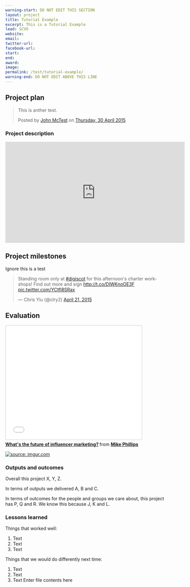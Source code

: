 ```yaml
---
warning-start: DO NOT EDIT THIS SECTION
layout: project
title: Tutorial Example
excerpt: This is a Tutorial Example
lead: SCVO
website: 
email: 
twitter-url: 
facebook-url: 
start: 
end: 
award: 
image:
permalink: /test/tutorial-example/
warning-end: DO NOT EDIT ABOVE THIS LINE
---
```


## Project plan

<div id="fb-root"></div><script>(function(d, s, id) {  var js, fjs = d.getElementsByTagName(s)[0];  if (d.getElementById(id)) return;  js = d.createElement(s); js.id = id;  js.src = "//connect.facebook.net/en_GB/sdk.js#xfbml=1&version=v2.3";  fjs.parentNode.insertBefore(js, fjs);}(document, 'script', 'facebook-jssdk'));</script><div class="fb-post" data-href="https://www.facebook.com/permalink.php?story_fbid=1405025589820147&amp;id=100009381588105" data-width="500"><div class="fb-xfbml-parse-ignore"><blockquote cite="https://www.facebook.com/permalink.php?story_fbid=1405025589820147&amp;id=100009381588105"><p>This is anther test.</p>Posted by <a href="https://www.facebook.com/profile.php?id=100009381588105">John McTest</a> on <a href="https://www.facebook.com/permalink.php?story_fbid=1405025589820147&amp;id=100009381588105">Thursday, 30 April 2015</a></blockquote></div></div>

### Project description

<iframe width="560" height="315" src="https://www.youtube.com/embed/jqvS6WxepNQ" frameborder="0" allowfullscreen></iframe>

## Project milestones

Ignore this is a test

<blockquote class="twitter-tweet" lang="en"><p lang="en" dir="ltr">Standing room only at <a href="https://twitter.com/hashtag/digiscot?src=hash">#digiscot</a> for this afternoon&#39;s charter workshops! Find out more and sign <a href="http://t.co/DIWKnoOE3F">http://t.co/DIWKnoOE3F</a> <a href="http://t.co/YCtfI8SRax">pic.twitter.com/YCtfI8SRax</a></p>&mdash; Chris Yiu (@clry2) <a href="https://twitter.com/clry2/status/590502283982610432">April 21, 2015</a></blockquote> <script async src="//platform.twitter.com/widgets.js" charset="utf-8"></script>

## Evaluation

<iframe src="//www.slideshare.net/slideshow/embed_code/key/kMsvDigaC8PoF6" width="425" height="355" frameborder="0" marginwidth="0" marginheight="0" scrolling="no" style="border:1px solid #CCC; border-width:1px; margin-bottom:5px; max-width: 100%;" allowfullscreen> </iframe> <div style="margin-bottom:5px"> <strong> <a href="//www.slideshare.net/imjustmike/creativesocial-influencers-final-with-explanations" title="What&#x27;s the future of influencer marketing?" target="_blank">What&#x27;s the future of influencer marketing?</a> </strong> from <strong><a href="//www.slideshare.net/imjustmike" target="_blank">Mike Phillips</a></strong> </div>


<a href="http://imgur.com/YMnLNxY"><img src="http://i.imgur.com/YMnLNxY.jpg" title="source: imgur.com" /></a>

### Outputs and outcomes

Overall this project X, Y, Z.

In terms of outputs we delivered A, B and C.

In terms of outcomes for the people and groups we care about, this project has P, Q and R. We know this because J, K and L.

### Lessons learned

Things that worked well:

1. Text
2. Text
3. Text

Things that we would do differently next time:

1. Text
2. Text
3. Text
Enter file contents here
